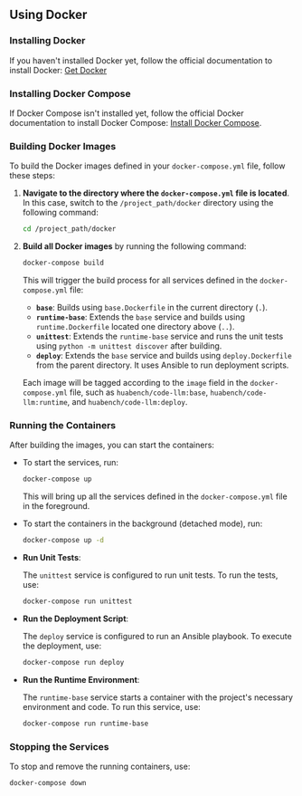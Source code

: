 ## Using Docker

### Installing Docker

If you haven't installed Docker yet, follow the official documentation to install Docker: [Get Docker](https://docs.docker.com/get-docker/)

### Installing Docker Compose

If Docker Compose isn't installed yet, follow the official Docker documentation to install Docker Compose: [Install Docker Compose](https://docs.docker.com/compose/install/).

### Building Docker Images

To build the Docker images defined in your `docker-compose.yml` file, follow these steps:

1. **Navigate to the directory where the `docker-compose.yml` file is located**. In this case, switch to the `/project_path/docker` directory using the following command:

    ```bash
    cd /project_path/docker
    ```

2. **Build all Docker images** by running the following command:

    ```bash
    docker-compose build
    ```

    This will trigger the build process for all services defined in the `docker-compose.yml` file:

    - **`base`**: Builds using `base.Dockerfile` in the current directory (`.`).
    - **`runtime-base`**: Extends the `base` service and builds using `runtime.Dockerfile` located one directory above (`..`).
    - **`unittest`**: Extends the `runtime-base` service and runs the unit tests using `python -m unittest discover` after building.
    - **`deploy`**: Extends the `base` service and builds using `deploy.Dockerfile` from the parent directory. It uses Ansible to run deployment scripts.

    Each image will be tagged according to the `image` field in the `docker-compose.yml` file, such as `huabench/code-llm:base`, `huabench/code-llm:runtime`, and `huabench/code-llm:deploy`.

### Running the Containers

After building the images, you can start the containers:

- To start the services, run:

    ```bash
    docker-compose up
    ```

    This will bring up all the services defined in the `docker-compose.yml` file in the foreground.

- To start the containers in the background (detached mode), run:

    ```bash
    docker-compose up -d
    ```

- **Run Unit Tests**:

    The `unittest` service is configured to run unit tests. To run the tests, use:

    ```bash
    docker-compose run unittest
    ```

- **Run the Deployment Script**:

    The `deploy` service is configured to run an Ansible playbook. To execute the deployment, use:

    ```bash
    docker-compose run deploy
    ```
- **Run the Runtime Environment**:

    The `runtime-base` service starts a container with the project's necessary environment and code. To run this service, use:

    ```bash
    docker-compose run runtime-base
    ```

### Stopping the Services

To stop and remove the running containers, use:

```bash
docker-compose down
